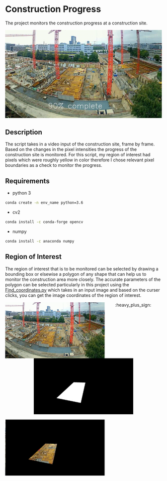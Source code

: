 # Construction Progress

The project monitors the construction progress at a construction site.

![caption](https://github.com/hamza9305/Construction-Progress/blob/main/output/progress.gif)

## Description
The script takes in a video input of the construction site, frame by frame. Based on the changes in the pixel intensities the progress of the construction site is monitored. For this script, my region of interest had pixels which were roughly yellow in color therefore I chose relevant pixel boundaries as a check to monitor the progress.

## Requirements
- python 3
```bash
conda create -n env_name python=3.6
```
- cv2
```bash
conda install -c conda-forge opencv
```
- numpy
```bash
conda install -c anaconda numpy
```
## Region of Interest
The region of interest that is to be monitored can be selected by drawing a bounding box or elsewise a polygon of any shape that can help us to monitor the construction area more closely. The accurate parameters of the polygon can be selected particularly in this project using the [Find_coordinates.py](https://github.com/hamza9305/Construction-Progress/blob/main/Find_coordinates.py) which takes in an input image and based on the curser clicks, you can get the image coordinates of the region of interest.

<p align="center">
  <img width="320" height="180" src="https://github.com/hamza9305/Construction-Progress/blob/main/data/Images/image0.png" img align = "left"> :heavy_plus_sign:
</p>

<p align="center">
  <img width="320" height="180" src="https://github.com/hamza9305/Construction-Progress/blob/main/data/Images/mask.png">
</p>
<p align="center">
  <img width="320" height="180" src="https://github.com/hamza9305/Construction-Progress/blob/main/data/Images/maked_img.png" img align = "left">
</p>

